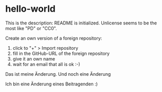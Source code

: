 # hello-world
This is the description: README is initialized.
Unlicense seems to be the most like "PD" or "CC0".

Create an own version of a foreign repository:
1. click to "+" > Import repository
2. fill in the GitHub-URL of the foreign repository
3. give it an own name
4. wait for an email that all is ok :-)

Das ist meine Änderung. Und noch eine Änderung

Ich bin eine Änderung eines Beitragenden :)
